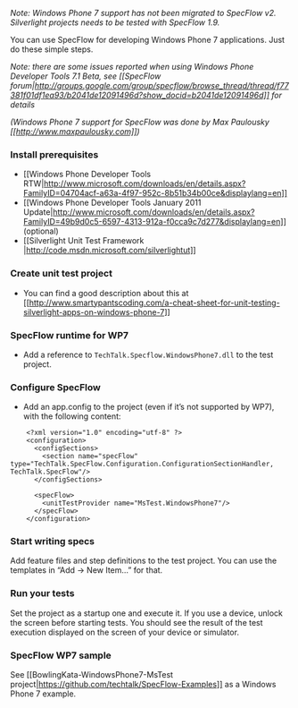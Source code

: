 _Note: Windows Phone 7 support has not been migrated to SpecFlow v2. Silverlight projects needs to be tested with SpecFlow 1.9._

You can use SpecFlow for developing Windows Phone 7 applications. Just do these simple steps.

*Note: there are some issues reported when using Windows Phone Developer Tools 7.1 Beta, see [[SpecFlow forum|http://groups.google.com/group/specflow/browse_thread/thread/f77381f01df1ea93/b2041de12091496d?show_docid=b2041de12091496d]] for details*

*(Windows Phone 7 support for SpecFlow was done by Max Paulousky [[http://www.maxpaulousky.com]])*

### Install prerequisites

- [[Windows Phone Developer Tools RTW|http://www.microsoft.com/downloads/en/details.aspx?FamilyID=04704acf-a63a-4f97-952c-8b51b34b00ce&displaylang=en]]
- [[Windows Phone Developer Tools January 2011 Update|http://www.microsoft.com/downloads/en/details.aspx?FamilyID=49b9d0c5-6597-4313-912a-f0cca9c7d277&displaylang=en]] (optional)
- [[Silverlight Unit Test Framework |http://code.msdn.microsoft.com/silverlightut]]

### Create unit test project
- You can find a good description about this at [[http://www.smartypantscoding.com/a-cheat-sheet-for-unit-testing-silverlight-apps-on-windows-phone-7]]

### SpecFlow runtime for WP7

- Add a reference to `TechTalk.Specflow.WindowsPhone7.dll` to the test project.

### Configure SpecFlow

- Add an app.config to the project (even if it’s not supported by WP7), with the following content:

```
    <?xml version="1.0" encoding="utf-8" ?>
    <configuration>
      <configSections>
        <section name="specFlow" type="TechTalk.SpecFlow.Configuration.ConfigurationSectionHandler, TechTalk.SpecFlow"/>
      </configSections>

      <specFlow>
        <unitTestProvider name="MsTest.WindowsPhone7"/>
      </specFlow>
    </configuration>
```

### Start writing specs

Add feature files and step definitions to the test project. You can use the templates in “Add → New Item…” for that.

### Run your tests

Set the project as a startup one and execute it. If you use a device, unlock the screen before starting tests. You should see the result of the test execution displayed on the screen of your device or simulator.

### SpecFlow WP7 sample

See [[BowlingKata-WindowsPhone7-MsTest project|https://github.com/techtalk/SpecFlow-Examples]]  as a Windows Phone 7 example.
